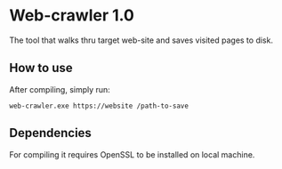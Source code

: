 # Web-crawler 1.0

The tool that walks thru target web-site and saves visited pages to disk.

## How to use

After compiling, simply run:

    web-crawler.exe https://website /path-to-save
    
## Dependencies

For compiling it requires OpenSSL to be installed on local machine.
